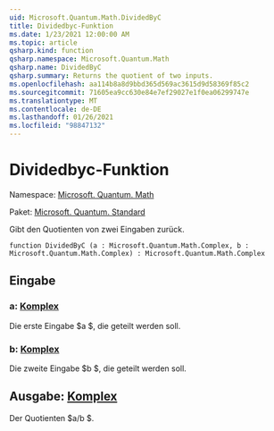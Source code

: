 ```yaml
---
uid: Microsoft.Quantum.Math.DividedByC
title: Dividedbyc-Funktion
ms.date: 1/23/2021 12:00:00 AM
ms.topic: article
qsharp.kind: function
qsharp.namespace: Microsoft.Quantum.Math
qsharp.name: DividedByC
qsharp.summary: Returns the quotient of two inputs.
ms.openlocfilehash: aa114b8a8d9bbd365d569ac3615d9d58369f85c2
ms.sourcegitcommit: 71605ea9cc630e84e7ef29027e1f0ea06299747e
ms.translationtype: MT
ms.contentlocale: de-DE
ms.lasthandoff: 01/26/2021
ms.locfileid: "98847132"
---
```

# <a name="dividedbyc-function"></a>Dividedbyc-Funktion

Namespace: [Microsoft. Quantum. Math](xref:Microsoft.Quantum.Math)

Paket: [Microsoft. Quantum. Standard](https://nuget.org/packages/Microsoft.Quantum.Standard)


Gibt den Quotienten von zwei Eingaben zurück.

```qsharp
function DividedByC (a : Microsoft.Quantum.Math.Complex, b : Microsoft.Quantum.Math.Complex) : Microsoft.Quantum.Math.Complex
```


## <a name="input"></a>Eingabe

### <a name="a--complex"></a>a: [Komplex](xref:Microsoft.Quantum.Math.Complex)

Die erste Eingabe $a $, die geteilt werden soll.


### <a name="b--complex"></a>b: [Komplex](xref:Microsoft.Quantum.Math.Complex)

Die zweite Eingabe $b $, die geteilt werden soll.



## <a name="output--complex"></a>Ausgabe: [Komplex](xref:Microsoft.Quantum.Math.Complex)

Der Quotienten $a/b $.
